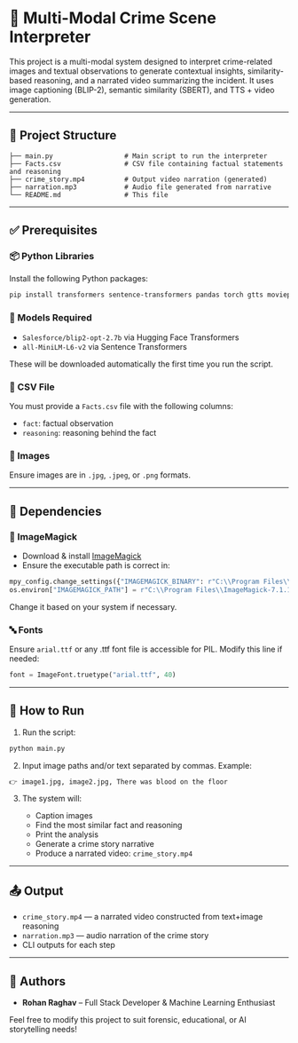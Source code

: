 
# 🧠 Multi-Modal Crime Scene Interpreter

This project is a multi-modal system designed to interpret crime-related images and textual observations to generate contextual insights, similarity-based reasoning, and a narrated video summarizing the incident. It uses image captioning (BLIP-2), semantic similarity (SBERT), and TTS + video generation.

---

## 📁 Project Structure

```
├── main.py                  # Main script to run the interpreter
├── Facts.csv                # CSV file containing factual statements and reasoning
├── crime_story.mp4          # Output video narration (generated)
├── narration.mp3            # Audio file generated from narrative
└── README.md                # This file
```

---

## ✅ Prerequisites

### 📦 Python Libraries

Install the following Python packages:

```bash
pip install transformers sentence-transformers pandas torch gtts moviepy pillow
```

### 🧠 Models Required

* `Salesforce/blip2-opt-2.7b` via Hugging Face Transformers
* `all-MiniLM-L6-v2` via Sentence Transformers

These will be downloaded automatically the first time you run the script.

### 🧾 CSV File

You must provide a `Facts.csv` file with the following columns:

* `fact`: factual observation
* `reasoning`: reasoning behind the fact

### 📸 Images

Ensure images are in `.jpg`, `.jpeg`, or `.png` formats.

---

## 🧰 Dependencies

### 📍 ImageMagick

* Download & install [ImageMagick](https://imagemagick.org/index.php)
* Ensure the executable path is correct in:

```python
mpy_config.change_settings({"IMAGEMAGICK_BINARY": r"C:\\Program Files\\ImageMagick-7.1.1-Q16-HDRI\\magick.exe"})
os.environ["IMAGEMAGICK_PATH"] = r"C:\\Program Files\\ImageMagick-7.1.1-Q16-HDRI\\magick.exe"
```

Change it based on your system if necessary.

### 🔤 Fonts

Ensure `arial.ttf` or any .ttf font file is accessible for PIL. Modify this line if needed:

```python
font = ImageFont.truetype("arial.ttf", 40)
```

---

## 🚀 How to Run

1. Run the script:

```bash
python main.py
```

2. Input image paths and/or text separated by commas. Example:

```bash
👉 image1.jpg, image2.jpg, There was blood on the floor
```

3. The system will:

   * Caption images
   * Find the most similar fact and reasoning
   * Print the analysis
   * Generate a crime story narrative
   * Produce a narrated video: `crime_story.mp4`

---

## 📤 Output

* `crime_story.mp4` — a narrated video constructed from text+image reasoning
* `narration.mp3` — audio narration of the crime story
* CLI outputs for each step

---

## 🧠 Authors

* **Rohan Raghav** – Full Stack Developer & Machine Learning Enthusiast

Feel free to modify this project to suit forensic, educational, or AI storytelling needs!
